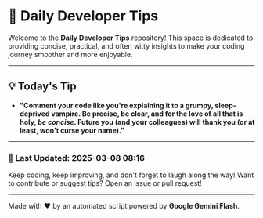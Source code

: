 
# 🌟 Daily Developer Tips

Welcome to the **Daily Developer Tips** repository! This space is dedicated to providing concise, practical, and often witty insights to make your coding journey smoother and more enjoyable.

---

## 💡 Today's Tip

- **"Comment your code like you're explaining it to a grumpy, sleep-deprived vampire.  Be precise, be clear, and for the love of all that is holy, *be concise*.  Future you (and your colleagues) will thank you (or at least, won't curse your name)."**

---

### 📅 Last Updated: 2025-03-08 08:16

Keep coding, keep improving, and don't forget to laugh along the way! Want to contribute or suggest tips? Open an issue or pull request!

---

Made with ❤️ by an automated script powered by **Google Gemini Flash**.
